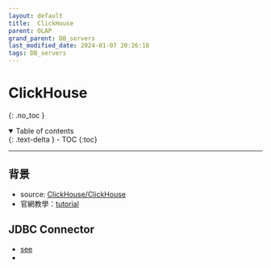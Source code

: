 ```yaml
---
layout: default
title:  ClickHouse
parent: OLAP
grand_parent: DB_servers
last_modified_date: 2024-01-07 20:26:18
tags: DB_servers
---
```


# ClickHouse
{: .no_toc }

<details open markdown="block">
  <summary>
    Table of contents
  </summary>
  {: .text-delta }
- TOC
{:toc}
</details>

---

## 背景

- source: [ClickHouse/ClickHouse](https://github.com/ClickHouse/ClickHouse)
- 官網教學：[tutorial](https://clickhouse.com/docs/en/tutorial)

## JDBC Connector

- [see](https://clickhouse.com/docs/en/integrations/kafka/kafka-connect-jdbc#1-install-kafka-connect-and-connector)
- 
